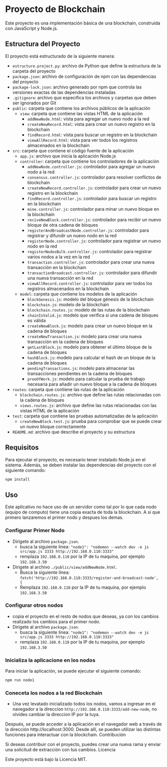 # Proyecto de Blockchain

Este proyecto es una implementación básica de una blockchain, construida con JavaScript y Node.js.

## Estructura del Proyecto

El proyecto está estructurado de la siguiente manera:

- `estructure.project.py`: archivo de Python que define la estructura de la carpeta del proyecto
- `package.json`: archivo de configuración de npm con las dependencias del proyecto
- `package-lock.json`: archivo generado por npm que controla las versiones exactas de las dependencias instaladas
- `.gitignore`: archivo que especifica los archivos y carpetas que deben ser ignorados por Git
- `public`: carpeta que contiene los archivos públicos de la aplicación
  - `view`: carpeta que contiene las vistas HTML de la aplicación
    - `addNewNode.html`: vista para agregar un nuevo nodo a la red
    - `createNewRecord.html`: vista para crear un nuevo registro en la blockchain
    - `findRecord.html`: vista para buscar un registro en la blockchain
    - `viewAllRecord.html`: vista para ver todos los registros almacenados en la blockchain
- `src`: carpeta que contiene el código fuente de la aplicación
  - `app.js`: archivo que inicia la aplicación Node.js
  - `controller`: carpeta que contiene los controladores de la aplicación
    - `addNewNode.controller.js`: controlador para agregar un nuevo nodo a la red
    - `consensus.controller.js`: controlador para resolver conflictos de blockchain
    - `createNewRecord.controller.js`: controlador para crear un nuevo registro en la blockchain
    - `findRecord.controller.js`: controlador para buscar un registro en la blockchain
    - `mine.controller.js`: controlador para minar un nuevo bloque en la blockchain
    - `reciveNewBlock.controller.js`: controlador para recibir un nuevo bloque de otra cadena de bloques
    - `registerAndBroadcastNode.controller.js`: controlador para registrar y difundir un nuevo nodo en la red
    - `registerNode.controller.js`: controlador para registrar un nuevo nodo en la red
    - `registerNodesBulk.controller.js`: controlador para registrar varios nodos a la vez en la red
    - `transaction.controller.js`: controlador para crear una nueva transacción en la blockchain
    - `transactionBroadcast.controller.js`: controlador para difundir una nueva transacción en la red
    - `viewAllRecord.controller.js`: controlador para ver todos los registros almacenados en la blockchain
  - `model`: carpeta que contiene los modelos de la aplicación
    - `blockGenesis.js`: modelo del bloque génesis de la blockchain
    - `blockchain.js`: modelo de la blockchain
    - `blockchain.routes.js`: modelo de las rutas de la blockchain
    - `chainIsValid.js`: modelo que verifica si una cadena de bloques es válida
    - `createNewBlock.js`: modelo para crear un nuevo bloque en la cadena de bloques
    - `createNewTransaction.js`: modelo para crear una nueva transacción en la cadena de bloques
    - `getLastBlock.js`: modelo para obtener el último bloque de la cadena de bloques
    - `hashBlock.js`: modelo para calcular el hash de un bloque de la cadena de bloques
    - `pendingTransactions.js`: modelo para almacenar las transacciones pendientes en la cadena de bloques
    - `prooOfWork.js`: modelo para calcular la prueba de trabajo necesaria para añadir un nuevo bloque a la cadena de bloques
- `routes`: carpeta que contiene las rutas de la aplicación
    - `blockchain.routes.js`: archivo que define las rutas relacionadas con la cadena de bloques
    - `views.routes.js`: archivo que define las rutas relacionadas con las vistas HTML de la aplicación
- `test`: carpeta que contiene las pruebas automatizadas de la aplicación
    - `createNewBlock.test.js`: prueba para comprobar que se puede crear un nuevo bloque correctamente
- `README.md`: archivo que describe el proyecto y su estructura

## Requisitos

Para ejecutar el proyecto, es necesario tener instalado Node.js en el sistema. Además, se deben instalar las dependencias del proyecto con el siguiente comando:
```bash
npm install
```
## Uso
Este aplicativo no hace uso de un servidor como tal por lo que cada nodo (equipo de computo) tiene una copia exacta de toda la blockchain. A si que primero lanzaremos el primer nodo  y despues los demas. 
### Configurar Primer Nodo
- Dirigete al archivo `package.json`.
  - busca la siguiente linea: `"node1": "nodemon --watch dev -e js src/app.js 3333 http://192.168.0.110:3333"`
  - remplaza `192.168.0.110` por la IP de tu maquina, por ejemplo `192.168.3.50`
- Dirigete al archivo `./public/view/addNewNode.html`.
  - Busca la siguiente linea: `fetch('http://192.168.0.110:3333/register-and-broadcast-node', {`
  - Remplaza `192.168.0.110` por la IP de tu maquina, por ejemplo `192.168.3.50`
### Configurar otros nodos
- copia el proyecto en el resto de nodos que deseas, ya con los cambios realizado los cambios para el primer nodo.
- Dirigete al archivo `package.json`.
  - busca la siguiente linea: `"node1": "nodemon --watch dev -e js src/app.js 3333 http://192.168.0.110:3333"`
  - remplaza `192.168.0.110` por la IP de tu maquina, por ejemplo `192.168.3.50`
### Inicializa la aplicacione en los nodos
Para iniciar la aplicación, se puede ejecutar el siguiente comando:
```bash
npm run node1
```
### Coneceta los nodos a la red Blockchain
- Una vez levatado inicializado todos los nodos, vamos a ingresar en el navegador a la direccion `http://192.168.0.110:3333/add-new-node`, no olvides cambiar la direccion IP por la tuya. 


Después, se puede acceder a la aplicación en el navegador web a través de la dirección http://localhost:3000. Desde allí, se pueden utilizar las distintas funciones para interactuar con la blockchain.
Contribución

Si deseas contribuir con el proyecto, puedes crear una nueva rama y enviar una solicitud de extracción con tus cambios.
Licencia

Este proyecto está bajo la Licencia MIT.
